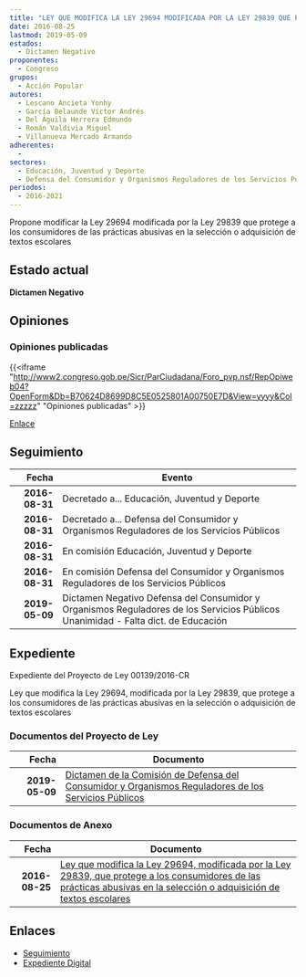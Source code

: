 ```yaml
---
title: "LEY QUE MODIFICA LA LEY 29694 MODIFICADA POR LA LEY 29839 QUE PROTEGE A LOS CONSUMIDORES DE LAS PRÁCTICAS ABUSIVAS EN LA SELECCIÓN O ADQUISICIÓN DE TEXTOS ESCOLARES"
date: 2016-08-25
lastmod: 2019-05-09
estados: 
  - Dictamen Negativo
proponentes: 
  - Congreso
grupos: 
  - Acción Popular
autores: 
  - Lescano Ancieta Yonhy
  - García Belaunde Víctor Andrés
  - Del Águila Herrera Edmundo
  - Román Valdivia Miguel
  - Villanueva Mercado Armando
adherentes: 
  - 
sectores: 
  - Educación, Juventud y Deporte
  - Defensa del Consumidor y Organismos Reguladores de los Servicios Públicos
periodos: 
  - 2016-2021
---
```


Propone modificar la Ley 29694 modificada por la Ley 29839 que protege a los consumidores de las prácticas abusivas en la selección o adquisición de textos escolares


## Estado actual

**Dictamen Negativo**

## Opiniones

### Opiniones publicadas

{{<iframe "http://www2.congreso.gob.pe/Sicr/ParCiudadana/Foro_pvp.nsf/RepOpiweb04?OpenForm&Db=B70624D8699D8C5E0525801A00750E7D&View=yyyy&Col=zzzzz" "Opiniones publicadas" >}}

[Enlace](http://www2.congreso.gob.pe/Sicr/ParCiudadana/Foro_pvp.nsf/RepOpiweb04?OpenForm&Db=B70624D8699D8C5E0525801A00750E7D&View=yyyy&Col=zzzzz)

## Seguimiento

| Fecha | Evento |
|------:|--------|
| **2016-08-31** | Decretado a... Educación, Juventud y Deporte|
| **2016-08-31** | Decretado a... Defensa del Consumidor y Organismos Reguladores de los Servicios Públicos|
| **2016-08-31** | En comisión Educación, Juventud y Deporte|
| **2016-08-31** | En comisión Defensa del Consumidor y Organismos Reguladores de los Servicios Públicos|
| **2019-05-09** | Dictamen Negativo Defensa del Consumidor y Organismos Reguladores de los Servicios Públicos Unanimidad - Falta dict. de Educación|


## Expediente

Expediente del Proyecto de Ley 00139/2016-CR

Ley que modifica la Ley 29694, modificada por la Ley 29839, que protege a los consumidores de las prácticas abusivas en la selección o adquisición de textos escolares


### Documentos del Proyecto de Ley

| Fecha | Documento |
|------:|--------|
| **2019-05-09** | [Dictamen de la Comisión de Defensa del Consumidor y Organismos Reguladores de los Servicios Públicos](http://www.leyes.congreso.gob.pe/Documentos/2016_2021/Dictamenes/Proyectos_de_Ley/00139DC06MAY20190509.pdf) |

### Documentos de Anexo

| Fecha | Documento |
|------:|--------|
| **2016-08-25** | [Ley que modifica la Ley 29694, modificada por la Ley 29839, que protege a los consumidores de las prácticas abusivas en la selección o adquisición de textos escolares](http://www.leyes.congreso.gob.pe/Documentos/2016_2021/Proyectos_de_Ley_y_de_Resoluciones_Legislativas/PL0013920160825..pdf) |

## Enlaces 

- [Seguimiento](http://www2.congreso.gob.pe/Sicr/TraDocEstProc/CLProLey2016.nsf/f7fff46988ca05b1052578e100829cc7/b377e52e2e70b9890525801a0077a292?OpenDocument)
- [Expediente Digital](http://www2.congreso.gob.pehttp://www2.congreso.gob.pe/Sicr/TraDocEstProc/CLProLey2016.nsf/f7fff46988ca05b1052578e100829cc7/b377e52e2e70b9890525801a0077a292?OpenDocument&Click=05257FB7005EB655.eb71d0cf91d8294e05256cdf006b5706/$Body/0.1C6C)
